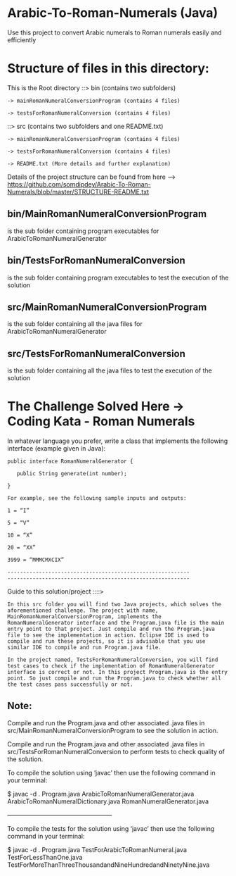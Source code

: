 # Arabic-To-Roman-Numerals (Java)
Use this project to convert Arabic numerals to Roman numerals easily and efficiently

# Structure of files in this directory:

This is the Root directory
::> bin (contains two subfolders)

    -> mainRomanNumeralConversionProgram (contains 4 files)
    
    -> testsForRomanNumeralConversion (contains 4 files)

::> src (contains two subfolders and one README.txt)

    -> mainRomanNumeralConversionProgram (contains 4 files)
    
    -> testsForRomanNumeralConversion (contains 4 files)
    
    -> README.txt (More details and further explanation)
    

Details of the project structure can be found from here --> https://github.com/somdipdey/Arabic-To-Roman-Numerals/blob/master/STRUCTURE-README.txt

## bin/MainRomanNumeralConversionProgram 
is the sub folder containing program executables for ArabicToRomanNumeralGenerator

## bin/TestsForRomanNumeralConversion 
is the sub folder containing program executables to test the execution of the solution

## src/MainRomanNumeralConversionProgram 
is the sub folder containing all the java files for ArabicToRomanNumeralGenerator

## src/TestsForRomanNumeralConversion 
is the sub folder containing all the java files to test the execution of the solution

# The Challenge Solved Here -> Coding Kata - Roman Numerals
In whatever language you prefer, write a class that implements the following interface (example given in Java):

	public interface RomanNumeralGenerator {
	
	   public String generate(int number); 
	   
	}
	
	For example, see the following sample inputs and outputs: 
	
	1 = “I” 
	
	5 = “V” 
	
	10 = “X” 
	
	20 = “XX” 
	
	3999 = “MMMCMXCIX”
	
	----------------------------------------------------------
	----------------------------------------------------------
	
Guide to this solution/project ::::>
	
	In this src folder you will find two Java projects, which solves the aforementioned challenge. The project with name, MainRomanNumeralConversionProgram, implements the RomanNumeralGenerator interface and the Program.java file is the main entry point to that project. Just compile and run the Program.java file to see the implementation in action. Eclipse IDE is used to compile and run these projects, so it is advisable that you use similar IDE to compile and run Program.java file.
	
	In the project named, TestsForRomanNumeralConversion, you will find test cases to check if the implementation of RomanNumeralGenerator interface is correct or not. In this project Program.java is the entry point. So just compile and run the Program.java to check whether all the test cases pass successfully or not.

## Note: 

Compile and run the Program.java and other associated .java files in src/MainRomanNumeralConversionProgram to see the solution in action.

Compile and run the Program.java and other associated .java files in src/TestsForRomanNumeralConversion to perform tests to check quality of the solution.

To compile the solution using ‘javac’ then use the following command in your terminal:

$ javac -d .  Program.java ArabicToRomanNumeralGenerator.java ArabicToRomanNumeralDictionary.java RomanNumeralGenerator.java

—————————————————

To compile the tests for the solution using ‘javac’ then use the following command in your terminal:

$ javac -d .  Program.java TestForArabicToRomanNumeral.java TestForLessThanOne.java TestForMoreThanThreeThousandandNineHundredandNinetyNine.java


